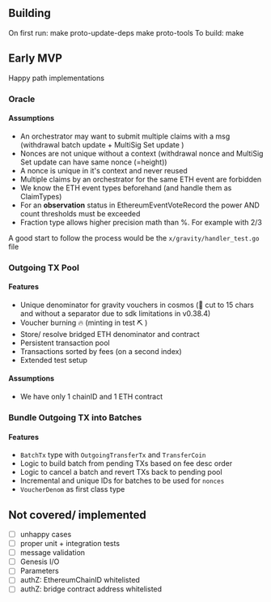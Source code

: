 ## Building

On first run:
make proto-update-deps
make proto-tools
To build:
make

## Early MVP

Happy path implementations

### Oracle

#### Assumptions

- An orchestrator may want to submit multiple claims with a msg (withdrawal batch update + MultiSig Set update )
- Nonces are not unique without a context (withdrawal nonce and MultiSig Set update can have same nonce (=height))
- A nonce is unique in it's context and never reused
- Multiple claims by an orchestrator for the same ETH event are forbidden
- We know the ETH event types beforehand (and handle them as ClaimTypes)
- For an **observation** status in EthereumEventVoteRecord the power AND count thresholds must be exceeded
- Fraction type allows higher precision math than %. For example with 2/3

A good start to follow the process would be the `x/gravity/handler_test.go` file

### Outgoing TX Pool

#### Features

- Unique denominator for gravity vouchers in cosmos (🚧 cut to 15 chars and without a separator due to sdk limitations in v0.38.4)
- Voucher burning 🔥 (minting in test ⛏️ )
- Store/ resolve bridged ETH denominator and contract
- Persistent transaction pool
- Transactions sorted by fees (on a second index)
- Extended test setup

#### Assumptions

- We have only 1 chainID and 1 ETH contract

### Bundle Outgoing TX into Batches

#### Features

- `BatchTx` type with `OutgoingTransferTx` and `TransferCoin`
- Logic to build batch from pending TXs based on fee desc order
- Logic to cancel a batch and revert TXs back to pending pool
- Incremental and unique IDs for batches to be used for `nonces`
- `VoucherDenom` as first class type

## Not covered/ implemented

- [ ] unhappy cases
- [ ] proper unit + integration tests
- [ ] message validation
- [ ] Genesis I/O
- [ ] Parameters
- [ ] authZ: EthereumChainID whitelisted
- [ ] authZ: bridge contract address whitelisted
